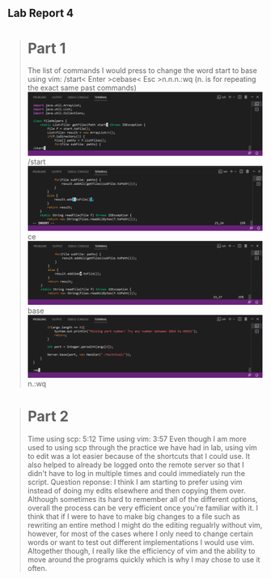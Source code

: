 ## Lab Report 4
> # Part 1
> The list of commands I would press to change the word start to base using vim:
> /start< Enter >cebase< Esc >n.n.n.:wq (n. is for repeating the exact same past commands)
> ![start](1.PNG)
  /start
  ![3](3.PNG)
  ce
  ![4](4.PNG)
  base<ESC>
 > ![5](5.PNG)
  n.:wq
  
> # Part 2
> Time using scp: 5:12
> Time using vim: 3:57
  Even though I am more used to using scp through the practice we have had in lab, using vim to edit was a lot easier because of the shortcuts that I could use.
  It also helped to already be logged onto the remote server so that I didn't have to log in multiple times and could immediately run the script. 
  Question reponse: I think I am starting to prefer using vim instead of doing my edits elsewhere and then copying them over. Although sometimes its  hard to remember all of the different options, overall the process can be very efficient once you're familiar with it. I think that if I were to have to make big changes to a file such as rewriting an entire method I might do the editing regualrly without vim, however, for most of the cases where I only need to change certain words or want to test out different implementations I would use vim. Altogether though, I really like the efficiency of vim and the ability to move around the programs quickly which is why I may chose to use it often. 
  
